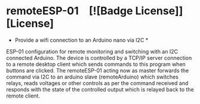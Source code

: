 # remoteESP-01 [![Badge License]][License]

* Provide a wifi connection to an Arduino nano via I2C *

ESP-01 configuration for remote monitoring and switching with an I2C connected Arduino. The device is controlled by a TCP/IP server connection to a remote desktop client which sends commands to this program when buttons are clicked. The remoteESP-01 acting now as master forwards the command via I2C to an arduino slave (remoteArduino) which switches relays, reads voltages or other controls as per the command received and responds with the state of the controlled output which is relayed back to the remote client.
